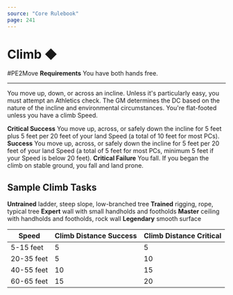 ```yaml
---
source: "Core Rulebook"
page: 241
---
```

# Climb ◆
#PE2Move
**Requirements** You have both hands free.

-----
You move up, down, or across an incline. Unless it's particularly easy, you must attempt an Athletics check. The GM determines the DC based on the nature of the incline and environmental circumstances. You're flat-footed unless you have a climb Speed.

**Critical Success** You move up, across, or safely down the incline for 5 feet plus 5 feet per 20 feet of your land Speed (a total of 10 feet for most PCs).
**Success** You move up, across, or safely down the incline for 5 feet per 20 feet of your land Speed (a total of 5 feet for most PCs, minimum 5 feet if your Speed is below 20 feet).
**Critical Failure** You fall. If you began the climb on stable ground, you fall and land prone.

## Sample Climb Tasks
**Untrained** ladder, steep slope, low-branched tree
**Trained** rigging, rope, typical tree
**Expert** wall with small handholds and footholds
**Master** ceiling with handholds and footholds, rock wall
**Legendary** smooth surface

| Speed | Climb Distance Success | Climb Distance Critical |
|--|--|--|
|5-15 feet|5|5|
|20-35 feet|5|10|
|40-55 feet|10|15|
|60-65 feet|15|20|

